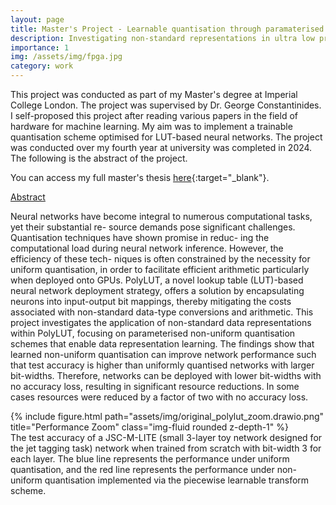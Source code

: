 ```yaml
---
layout: page
title: Master's Project - Learnable quantisation through paramaterised companding functions.
description: Investigating non-standard representations in ultra low precision neural networks.
importance: 1
img: /assets/img/fpga.jpg
category: work
---
```


This project was conducted as part of my Master's degree at Imperial College London. The project was supervised by Dr. George Constantinides. I self-proposed this project after reading various papers in the field of hardware for machine learning. My aim was to implement a trainable quantisation scheme optimised for LUT-based neural networks. The project was conducted over my fourth year at university was completed in 2024. The following is the abstract of the project.

You can access my full master's thesis [here](https://bardia01.github.io/assets/pdf/FYP_final_report.pdf){:target="_blank"}.


<u> Abstract </u>


Neural networks have become integral to numerous computational tasks, yet their substantial re-
source demands pose significant challenges. Quantisation techniques have shown promise in reduc-
ing the computational load during neural network inference. However, the efficiency of these tech-
niques is often constrained by the necessity for uniform quantisation, in order to facilitate efficient
arithmetic particularly when deployed onto GPUs. PolyLUT, a novel lookup table (LUT)-based
neural network deployment strategy, offers a solution by encapsulating neurons into input-output
bit mappings, thereby mitigating the costs associated with non-standard data-type conversions
and arithmetic. This project investigates the application of non-standard data representations
within PolyLUT, focusing on parameterised non-uniform quantisation schemes that enable data
representation learning. The findings show that learned non-uniform quantisation can improve
network performance such that test accuracy is higher than uniformly quantised networks with
larger bit-widths. Therefore, networks can be deployed with lower bit-widths with no accuracy
loss, resulting in significant resource reductions. In some cases resources were reduced by a factor
of two with no accuracy loss.

<div class="row">
    <div class="Test accuracy of network with trained quantisation (PW per tensor) versus baseline (No transform)">
        {% include figure.html path="assets/img/original_polylut_zoom.drawio.png" title="Performance Zoom" class="img-fluid rounded z-depth-1" %}
    </div>
</div>

<div class="caption">
    The test accuracy of a JSC-M-LITE (small 3-layer toy network designed for the jet tagging task) network when trained from scratch with bit-width 3 for each layer. The blue line represents the performance under uniform quantisation, and the
    red line represents the performance under non-uniform quantisation implemented via the piecewise
    learnable transform scheme.
</div>